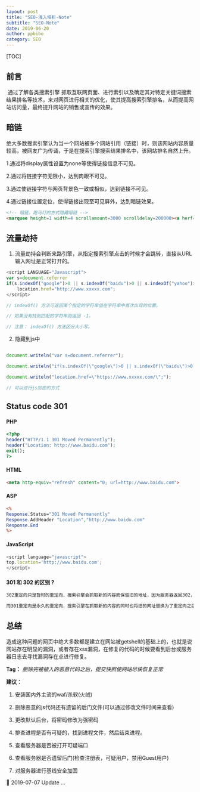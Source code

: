 ```yaml
---
layout: post
title: "SEO-浅入培析-Note" 
subtitle: "SEO-Note"
date: 2019-06-20
author: ppbibo
category: SEO
---
```


[TOC]

## 前言

​	    通过了解各类搜索引擎 抓取互联网页面、进行索引以及确定其对特定关键词搜索结果排名等技术，来对网页进行相关的优化，使其提高搜索引擎排名，从而提高网站访问量，最终提升网站的销售或宣传的效果。



## 暗链

​		绝大多数搜索引擎认为当一个网站被多个网站引用（链接）时，则该网站内容质量较高，被网友广为传诵，于是在搜索引擎搜索结果排名中，该网站排名自然上升。

1.通过将display属性设置为none等使得链接信息不可见。

2.通过将链接字符无限小，达到肉眼不可见。

3.通过使链接字符与网页背景色一致或相似，达到链接不可见。

4.通过链接位置定位，使得链接出现至可见屏外，达到暗链效果。

```html
<!-- 暗链，跑马灯的方式隐藏暗链 -->
<marquee height=1 width=4 scrollamount=3000 scrolldelay=200000><a herf="http://www.xxxxx.com/">XXXX娱乐网</a></marquee>
```



## 流量劫持

1. 流量劫持会判断来路引擎，从指定搜索引擎点击的时候才会跳转，直接从URL输入网址是正常打开的。

```javascript
<script LANGUAGE="Javascript">
var s=document.referrer
if(s.indexOf("google")>0 || s.indexOf("baidu")>0 || s.indexOf("yahoo")>0 || s.indexOf("sougou")>0 || s.indexOf("360")>0 || s.indexOf("bing")>0 || s.indexOf("so")>0) 
	location.href="http://www.xxxxx.com";
</script>

// indexOf() 方法可返回某个指定的字符串值在字符串中首次出现的位置。

// 如果没有找到匹配的字符串则返回 -1。

// 注意： indexOf() 方法区分大小写。
```

2. 隐藏到js中

```javascript

document.writeln("var s=document.referrer"); 

document.writeln("if(s.indexOf(\"google\")>0 || s.indexOf(\"baidu\")>0 || s.indexOf(\"yahoo\")>0 || s.indexOf(\"sougou\")>0 || s.indexOf(\"360\")>0 || s.indexOf(\"bing\")>0 || s.indexOf(\"so\")>0)"); 

document.writeln("location.href=\"https://www.xxxxx.com/\";");

// 可以进行js加密的方式
```



## Status code 301

#### PHP

```php
<?php
header("HTTP/1.1 301 Moved Permanently");
header("Location: http://www.baidu.com");
exit();
?>
```

#### HTML

```html
<meta http-equiv="refresh" content="0; url=http://www.baidu.com">
```

####  ASP

```asp
<%
Response.Status="301 Moved Permanently"
Response.AddHeader "Location","http://www.baidu.com"
Response.End
%>
```

#### JavaScript

```JavaScript
<script language="javascript">
top.location='http://www.baidu.com';
</script>
```

#### 301 和 302 的区别 ?

```vb
302重定向只是暂时的重定向，搜索引擎会抓取新的内容而保留旧的地址，因为服务器返回302，所以，搜索搜索引擎认为新的网址是暂时的。

而301重定向是永久的重定向，搜索引擎在抓取新的内容的同时也将旧的网址替换为了重定向之后的网址。
```



## 总结 

​		造成这种问题的网页中绝大多数都是建立在网站被getshell的基础上的，也就是说网站存在明显的漏洞，或者存在xss漏洞，在修复的代码的时候要看到后台或服务器日志去寻找漏洞存在点进行修复。

**Tag：** *删除完被植入的恶意代码之后，提交快照使网站尽快恢复正常*



**建议：**

1. 安装国内外主流的waf/杀软(火绒)

2. 删除恶意的js代码还有遗留的后门文件(可以通过修改文件时间来查看)
3. 更改默认后台，将密码修改为强密码
4. 排查进程是否有可疑的，找到进程文件，然后结束进程。
5. 查看服务器是否被打开可疑端口
6. 查看服务器是否遗留后门(检查注册表，可疑用户，禁用Guest用户)
7. 对服务器进行基线安全加固



📅 2019-07-07 Update …